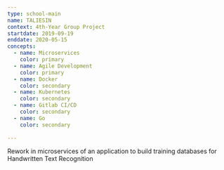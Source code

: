 ```yaml
---
type: school-main
name: TALIESIN
context: 4th-Year Group Project
startdate: 2019-09-19
enddate: 2020-05-15
concepts:
  - name: Microservices
    color: primary
  - name: Agile Development
    color: primary
  - name: Docker
    color: secondary
  - name: Kubernetes
    color: secondary
  - name: Gitlab CI/CD
    color: secondary
  - name: Go
    color: secondary
    
---
```

Rework in microservices of an application to build training databases for Handwritten Text Recognition